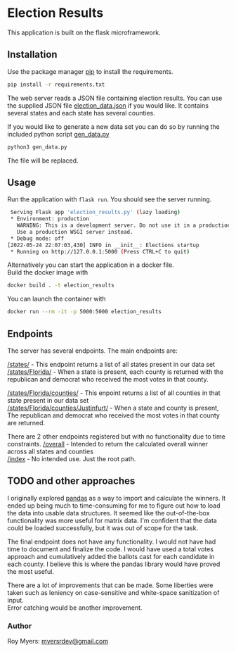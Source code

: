 # Election Results
This application is built on the flask microframework.


## Installation

Use the package manager [pip](https://pip.pypa.io/en/stable/) to install the requirements.

```bash
pip install -r requirements.txt
```

The web server reads a JSON file containing election results. 
You can use the supplied JSON file [election_data.json](/election_data.json) if you would like. It contains several states and each state has several counties.

If you would like to generate a new data set you can do so by running the included python script [gen_data.py](/gen_data.py)
```bash
python3 gen_data.py
```
The file will be replaced.

## Usage
Run the application with `flask run`. You should see the server running.

```bash
 Serving Flask app 'election_results.py' (lazy loading)
 * Environment: production
   WARNING: This is a development server. Do not use it in a production deployment.
   Use a production WSGI server instead.
 * Debug mode: off
[2022-05-24 22:07:03,430] INFO in __init__: Elections startup
 * Running on http://127.0.0.1:5000 (Press CTRL+C to quit)
```

Alternatively you can start the application in a docker file.  
Build the docker image with
```bash
docker build . -t election_results
```
You can launch the container with
```bash
docker run --rm -it -p 5000:5000 election_results
```


## Endpoints
The server has several endpoints. The main endpoints are:

[/states/](http://localhost:5000/states/) - This endpoint returns a list of all states present in our data set  
[/states/Florida/](http://localhost:5000/states/Florida/) - When a state is present, each county is returned with the republican and democrat who received the most votes in that county.

[/states/Florida/counties/](http://localhost:5000/states/Florida/counties/) - This enpoint returns a list of all counties in that state present in our data set  
[/states/Florida/counties/Justinfurt/](http://localhost:5000/states/Florida/counties/Justinfurt/) - When a state and county is present, The republican and democrat who received the most votes in that county are returned.

There are 2 other endpoints registered but with no functionality due to time constraints.
[/overall](http://localhost:5000/overall) - Intended to return the calculated overall winner across all states and counties  
[/index](http://localhost:5000/index) - No intended use. Just the root path.


## TODO and other approaches
I originally explored [pandas](https://pandas.pydata.org/) as a way to import and calculate the winners. 
It ended up being much to time-consuming for me to figure out how to load the data into usable data structures.
It seemed like the out-of-the-box functionality was more useful for matrix data. I'm confident that the data could be 
loaded successfully, but it was out of scope for the task.

The final endpoint does not have any functionality. I would not have had time to document and finalize the code. I would have used a 
total votes approach and cumulatively added the ballots cast for each candidate in each county. I believe this is where the 
pandas library would have proved the most useful.

There are a lot of improvements that can be made. Some liberties were taken such as leniency on case-sensitive and white-space sanitization of input.  
Error catching would be another improvement.


### Author
Roy Myers: myersrdev@gmail.com

